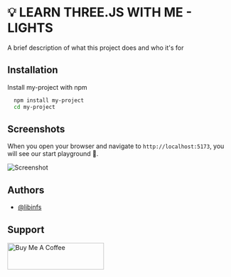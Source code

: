 # 💡 LEARN THREE.JS WITH ME - LIGHTS

A brief description of what this project does and who it's for


## Installation

Install my-project with npm

```bash
  npm install my-project
  cd my-project
```
    
## Screenshots

When you open your browser and navigate to `http://localhost:5173`, you will see our start playground 🙌.

![Screenshot](https://i.328888.xyz/2023/03/31/iw8fwL.jpeg)


## Authors

- [@libinfs](https://github.com/libin-code)

## Support

<a href="https://www.buymeacoffee.com/libinfs" target="_blank"><img src="https://cdn.buymeacoffee.com/buttons/v2/default-yellow.png" alt="Buy Me A Coffee" style="height: 60px !important;width: 217px !important;" ></a>